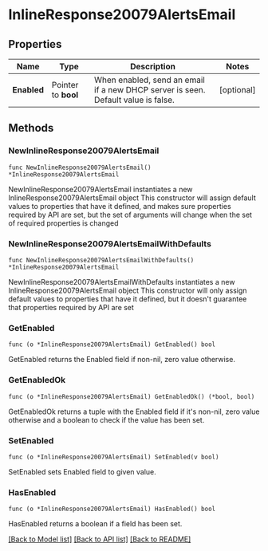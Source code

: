 # InlineResponse20079AlertsEmail

## Properties

Name | Type | Description | Notes
------------ | ------------- | ------------- | -------------
**Enabled** | Pointer to **bool** | When enabled, send an email if a new DHCP server is seen. Default value is false. | [optional] 

## Methods

### NewInlineResponse20079AlertsEmail

`func NewInlineResponse20079AlertsEmail() *InlineResponse20079AlertsEmail`

NewInlineResponse20079AlertsEmail instantiates a new InlineResponse20079AlertsEmail object
This constructor will assign default values to properties that have it defined,
and makes sure properties required by API are set, but the set of arguments
will change when the set of required properties is changed

### NewInlineResponse20079AlertsEmailWithDefaults

`func NewInlineResponse20079AlertsEmailWithDefaults() *InlineResponse20079AlertsEmail`

NewInlineResponse20079AlertsEmailWithDefaults instantiates a new InlineResponse20079AlertsEmail object
This constructor will only assign default values to properties that have it defined,
but it doesn't guarantee that properties required by API are set

### GetEnabled

`func (o *InlineResponse20079AlertsEmail) GetEnabled() bool`

GetEnabled returns the Enabled field if non-nil, zero value otherwise.

### GetEnabledOk

`func (o *InlineResponse20079AlertsEmail) GetEnabledOk() (*bool, bool)`

GetEnabledOk returns a tuple with the Enabled field if it's non-nil, zero value otherwise
and a boolean to check if the value has been set.

### SetEnabled

`func (o *InlineResponse20079AlertsEmail) SetEnabled(v bool)`

SetEnabled sets Enabled field to given value.

### HasEnabled

`func (o *InlineResponse20079AlertsEmail) HasEnabled() bool`

HasEnabled returns a boolean if a field has been set.


[[Back to Model list]](../README.md#documentation-for-models) [[Back to API list]](../README.md#documentation-for-api-endpoints) [[Back to README]](../README.md)


